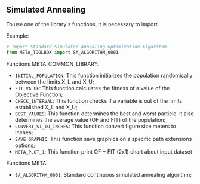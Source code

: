 <h2><b>Simulated Annealing</b></h2>

<p align="justify">To use one of the library's functions, it is necessary to import.</p>

Example:
```python
# import Standard Simulated Annealing Optimization Algorithm
from META_TOOLBOX import SA_ALGORITHM_0001
```
Functions META_COMMON_LIBRARY:
- ```INITIAL_POPULATION```: This function initializes the population randomically between the limits X_L and X_U;
- ```FIT_VALUE```: This function calculates the fitness of a value of the Objective Function;
- ```CHECK_INTERVAL```: This function checks if a variable is out of the limits established X_L and X_U;
- ```BEST_VALUES```: This function determines the best and worst particle. it also determines the average value (OF and FIT) of the population;
- ```CONVERT_SI_TO_INCHES```: This function convert figure size meters to inches;
- ```SAVE_GRAPHIC```: This function save graphics on a specific path extensions options;
- ```META_PLOT_1```: This function print OF + FIT (2x1) chart about input dataset

Functions META:
- ```SA_ALGORITHM_0001```: Standard continuous simulated annealing algorithm;
